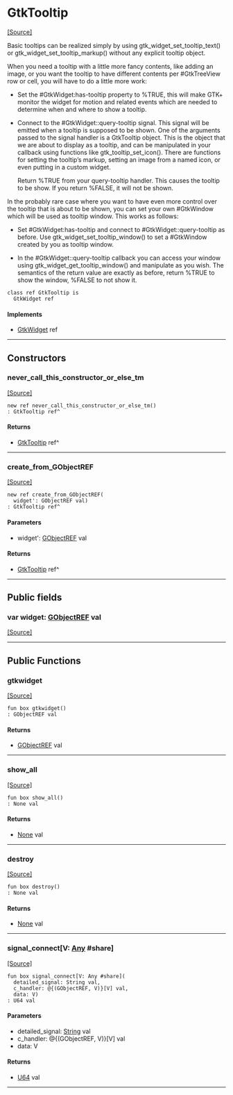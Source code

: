# GtkTooltip
<span class="source-link">[[Source]](src/gtk3/GtkTooltip.md#L6)</span>

Basic tooltips can be realized simply by using gtk_widget_set_tooltip_text()
or gtk_widget_set_tooltip_markup() without any explicit tooltip object.

When you need a tooltip with a little more fancy contents, like adding an
image, or you want the tooltip to have different contents per #GtkTreeView
row or cell, you will have to do a little more work:

- Set the #GtkWidget:has-tooltip property to %TRUE, this will make GTK+
  monitor the widget for motion and related events which are needed to
  determine when and where to show a tooltip.

- Connect to the #GtkWidget::query-tooltip signal.  This signal will be
  emitted when a tooltip is supposed to be shown. One of the arguments passed
  to the signal handler is a GtkTooltip object. This is the object that we
  are about to display as a tooltip, and can be manipulated in your callback
  using functions like gtk_tooltip_set_icon(). There are functions for setting
  the tooltip’s markup, setting an image from a named icon, or even putting in
  a custom widget.

  Return %TRUE from your query-tooltip handler. This causes the tooltip to be
  show. If you return %FALSE, it will not be shown.

In the probably rare case where you want to have even more control over the
tooltip that is about to be shown, you can set your own #GtkWindow which
will be used as tooltip window.  This works as follows:

- Set #GtkWidget:has-tooltip and connect to #GtkWidget::query-tooltip as before.
  Use gtk_widget_set_tooltip_window() to set a #GtkWindow created by you as
  tooltip window.

- In the #GtkWidget::query-tooltip callback you can access your window using
  gtk_widget_get_tooltip_window() and manipulate as you wish. The semantics of
  the return value are exactly as before, return %TRUE to show the window,
  %FALSE to not show it.


```pony
class ref GtkTooltip is
  GtkWidget ref
```

#### Implements

* [GtkWidget](gtk3-GtkWidget.md) ref

---

## Constructors

### never_call_this_constructor_or_else_tm
<span class="source-link">[[Source]](src/gtk3/GtkTooltip.md#L46)</span>


```pony
new ref never_call_this_constructor_or_else_tm()
: GtkTooltip ref^
```

#### Returns

* [GtkTooltip](gtk3-GtkTooltip.md) ref^

---

### create_from_GObjectREF
<span class="source-link">[[Source]](src/gtk3/GtkTooltip.md#L49)</span>


```pony
new ref create_from_GObjectREF(
  widget': GObjectREF val)
: GtkTooltip ref^
```
#### Parameters

*   widget': [GObjectREF](gtk3-..-gobject-GObjectREF.md) val

#### Returns

* [GtkTooltip](gtk3-GtkTooltip.md) ref^

---

## Public fields

### var widget: [GObjectREF](gtk3-..-gobject-GObjectREF.md) val
<span class="source-link">[[Source]](src/gtk3/GtkTooltip.md#L43)</span>



---

## Public Functions

### gtkwidget
<span class="source-link">[[Source]](src/gtk3/GtkTooltip.md#L45)</span>


```pony
fun box gtkwidget()
: GObjectREF val
```

#### Returns

* [GObjectREF](gtk3-..-gobject-GObjectREF.md) val

---

### show_all
<span class="source-link">[[Source]](src/gtk3/GtkWidget.md#L4)</span>


```pony
fun box show_all()
: None val
```

#### Returns

* [None](builtin-None.md) val

---

### destroy
<span class="source-link">[[Source]](src/gtk3/GtkWidget.md#L7)</span>


```pony
fun box destroy()
: None val
```

#### Returns

* [None](builtin-None.md) val

---

### signal_connect\[V: [Any](builtin-Any.md) #share\]
<span class="source-link">[[Source]](src/gtk3/GtkWidget.md#L10)</span>


```pony
fun box signal_connect[V: Any #share](
  detailed_signal: String val,
  c_handler: @{(GObjectREF, V)}[V] val,
  data: V)
: U64 val
```
#### Parameters

*   detailed_signal: [String](builtin-String.md) val
*   c_handler: @{(GObjectREF, V)}[V] val
*   data: V

#### Returns

* [U64](builtin-U64.md) val

---


